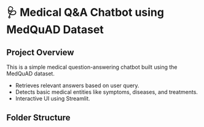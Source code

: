 # 🩺 Medical Q&A Chatbot using MedQuAD Dataset

## Project Overview
This is a simple medical question-answering chatbot built using the MedQuAD dataset.
- Retrieves relevant answers based on user query.
- Detects basic medical entities like symptoms, diseases, and treatments.
- Interactive UI using Streamlit.

## Folder Structure
